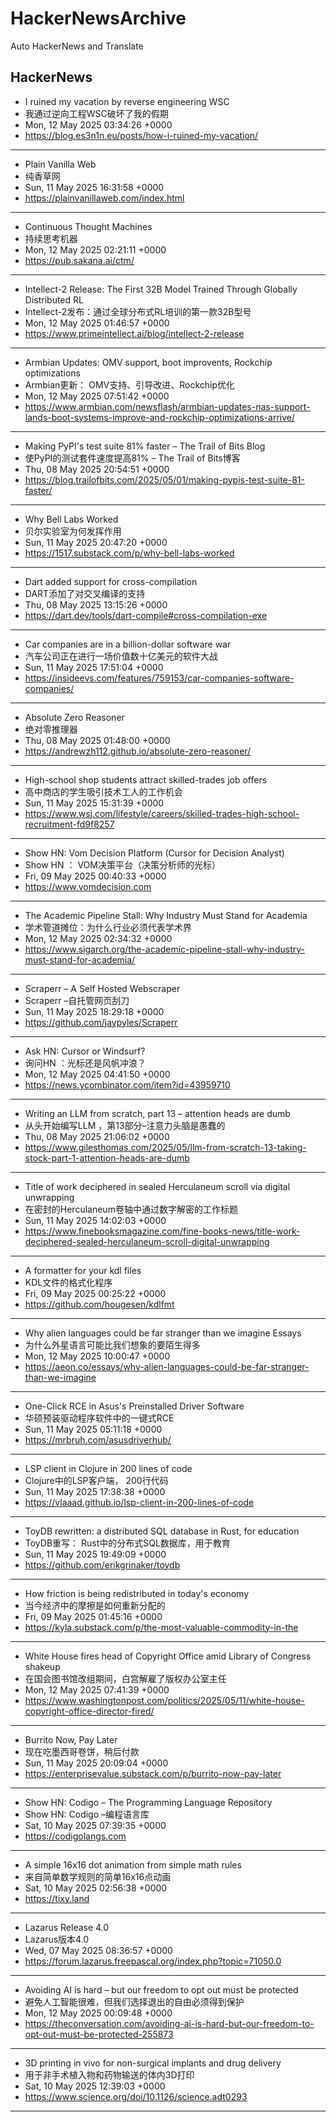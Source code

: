 # HackerNewsArchive
Auto HackerNews and Translate

## HackerNews
* I ruined my vacation by reverse engineering WSC
* 我通过逆向工程WSC破坏了我的假期
* Mon, 12 May 2025 03:34:26 +0000
* https://blog.es3n1n.eu/posts/how-i-ruined-my-vacation/
----
* Plain Vanilla Web
* 纯香草网
* Sun, 11 May 2025 16:31:58 +0000
* https://plainvanillaweb.com/index.html
----
* Continuous Thought Machines
* 持续思考机器
* Mon, 12 May 2025 02:21:11 +0000
* https://pub.sakana.ai/ctm/
----
* Intellect-2 Release: The First 32B Model Trained Through Globally Distributed RL
* Intellect-2发布：通过全球分布式RL培训的第一款32B型号
* Mon, 12 May 2025 01:46:57 +0000
* https://www.primeintellect.ai/blog/intellect-2-release
----
* Armbian Updates: OMV support, boot improvents, Rockchip optimizations
* Armbian更新： OMV支持、引导改进、Rockchip优化
* Mon, 12 May 2025 07:51:42 +0000
* https://www.armbian.com/newsflash/armbian-updates-nas-support-lands-boot-systems-improve-and-rockchip-optimizations-arrive/
----
* Making PyPI's test suite 81% faster – The Trail of Bits Blog
* 使PyPI的测试套件速度提高81% – The Trail of Bits博客
* Thu, 08 May 2025 20:54:51 +0000
* https://blog.trailofbits.com/2025/05/01/making-pypis-test-suite-81-faster/
----
* Why Bell Labs Worked
* 贝尔实验室为何发挥作用
* Sun, 11 May 2025 20:47:20 +0000
* https://1517.substack.com/p/why-bell-labs-worked
----
* Dart added support for cross-compilation
* DART添加了对交叉编译的支持
* Thu, 08 May 2025 13:15:26 +0000
* https://dart.dev/tools/dart-compile#cross-compilation-exe
----
* Car companies are in a billion-dollar software war
* 汽车公司正在进行一场价值数十亿美元的软件大战
* Sun, 11 May 2025 17:51:04 +0000
* https://insideevs.com/features/759153/car-companies-software-companies/
----
* Absolute Zero Reasoner
* 绝对零推理器
* Thu, 08 May 2025 01:48:00 +0000
* https://andrewzh112.github.io/absolute-zero-reasoner/
----
* High-school shop students attract skilled-trades job offers
* 高中商店的学生吸引技术工人的工作机会
* Sun, 11 May 2025 15:31:39 +0000
* https://www.wsj.com/lifestyle/careers/skilled-trades-high-school-recruitment-fd9f8257
----
* Show HN: Vom Decision Platform (Cursor for Decision Analyst)
* Show HN ： VOM决策平台（决策分析师的光标）
* Fri, 09 May 2025 00:40:33 +0000
* https://www.vomdecision.com
----
* The Academic Pipeline Stall: Why Industry Must Stand for Academia
* 学术管道摊位：为什么行业必须代表学术界
* Mon, 12 May 2025 02:34:32 +0000
* https://www.sigarch.org/the-academic-pipeline-stall-why-industry-must-stand-for-academia/
----
* Scraperr – A Self Hosted Webscraper
* Scraperr –自托管网页刮刀
* Sun, 11 May 2025 18:29:18 +0000
* https://github.com/jaypyles/Scraperr
----
* Ask HN: Cursor or Windsurf?
* 询问HN ：光标还是风帆冲浪？
* Mon, 12 May 2025 04:41:50 +0000
* https://news.ycombinator.com/item?id=43959710
----
* Writing an LLM from scratch, part 13 – attention heads are dumb
* 从头开始编写LLM ，第13部分–注意力头脑是愚蠢的
* Thu, 08 May 2025 21:06:02 +0000
* https://www.gilesthomas.com/2025/05/llm-from-scratch-13-taking-stock-part-1-attention-heads-are-dumb
----
* Title of work deciphered in sealed Herculaneum scroll via digital unwrapping
* 在密封的Herculaneum卷轴中通过数字解密的工作标题
* Sun, 11 May 2025 14:02:03 +0000
* https://www.finebooksmagazine.com/fine-books-news/title-work-deciphered-sealed-herculaneum-scroll-digital-unwrapping
----
* A formatter for your kdl files
* KDL文件的格式化程序
* Fri, 09 May 2025 00:25:22 +0000
* https://github.com/hougesen/kdlfmt
----
* Why alien languages could be far stranger than we imagine Essays
* 为什么外星语言可能比我们想象的要陌生得多
* Mon, 12 May 2025 10:00:47 +0000
* https://aeon.co/essays/why-alien-languages-could-be-far-stranger-than-we-imagine
----
* One-Click RCE in Asus's Preinstalled Driver Software
* 华硕预装驱动程序软件中的一键式RCE
* Sun, 11 May 2025 05:11:18 +0000
* https://mrbruh.com/asusdriverhub/
----
* LSP client in Clojure in 200 lines of code
* Clojure中的LSP客户端， 200行代码
* Sun, 11 May 2025 17:38:38 +0000
* https://vlaaad.github.io/lsp-client-in-200-lines-of-code
----
* ToyDB rewritten: a distributed SQL database in Rust, for education
* ToyDB重写： Rust中的分布式SQL数据库，用于教育
* Sun, 11 May 2025 19:49:09 +0000
* https://github.com/erikgrinaker/toydb
----
* How friction is being redistributed in today's economy
* 当今经济中的摩擦是如何重新分配的
* Fri, 09 May 2025 01:45:16 +0000
* https://kyla.substack.com/p/the-most-valuable-commodity-in-the
----
* White House fires head of Copyright Office amid Library of Congress shakeup
* 在国会图书馆改组期间，白宫解雇了版权办公室主任
* Mon, 12 May 2025 07:41:39 +0000
* https://www.washingtonpost.com/politics/2025/05/11/white-house-copyright-office-director-fired/
----
* Burrito Now, Pay Later
* 现在吃墨西哥卷饼，稍后付款
* Sun, 11 May 2025 20:09:04 +0000
* https://enterprisevalue.substack.com/p/burrito-now-pay-later
----
* Show HN: Codigo – The Programming Language Repository
* Show HN: Codigo –编程语言库
* Sat, 10 May 2025 07:39:35 +0000
* https://codigolangs.com
----
* A simple 16x16 dot animation from simple math rules
* 来自简单数学规则的简单16x16点动画
* Sat, 10 May 2025 02:56:38 +0000
* https://tixy.land
----
* Lazarus Release 4.0
* Lazarus版本4.0
* Wed, 07 May 2025 08:36:57 +0000
* https://forum.lazarus.freepascal.org/index.php?topic=71050.0
----
* Avoiding AI is hard – but our freedom to opt out must be protected
* 避免人工智能很难，但我们选择退出的自由必须得到保护
* Mon, 12 May 2025 00:09:48 +0000
* https://theconversation.com/avoiding-ai-is-hard-but-our-freedom-to-opt-out-must-be-protected-255873
----
* 3D printing in vivo for non-surgical implants and drug delivery
* 用于非手术植入物和药物输送的体内3D打印
* Sat, 10 May 2025 12:39:03 +0000
* https://www.science.org/doi/10.1126/science.adt0293
----

